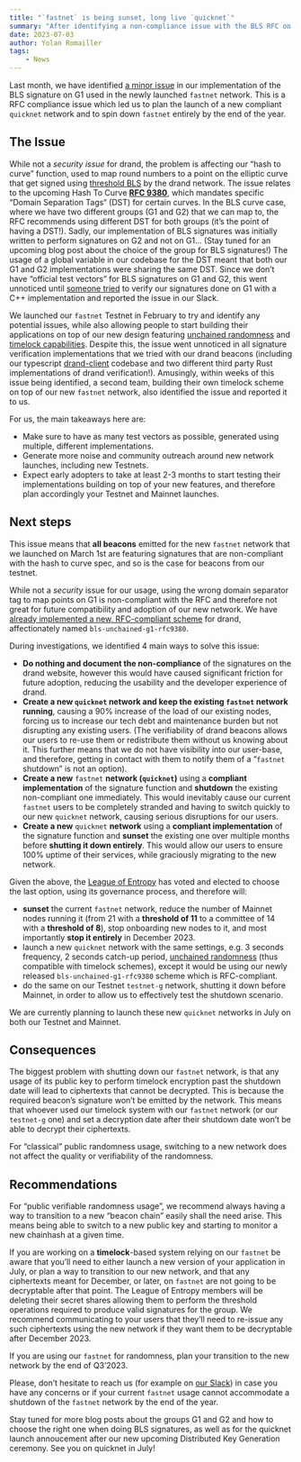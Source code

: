 ```yaml
---
title: "`fastnet` is being sunset, long live `quicknet`"
summary: "After identifying a non-compliance issue with the BLS RFC on G1, we are launching a new RFC compliant quicknet network to replace fastnet."
date: 2023-07-03
author: Yolan Romailler
tags:
    - News
---
```


Last month, we have identified [a minor issue](https://github.com/drand/kyber-bls12381/issues/22) in our implementation of the BLS signature on G1 used in the newly launched `fastnet` network.  This is a RFC compliance issue which led us to plan the launch of a new compliant `quicknet` network and to spin down `fastnet` entirely by the end of the year.  

## The Issue

While not a *security issue* for drand, the problem is affecting our “hash to curve” function, used to map round numbers to a point on the elliptic curve that get signed using [threshold BLS](https://en.wikipedia.org/wiki/BLS_digital_signature) by the drand network. The issue relates to the upcoming Hash To Curve **[RFC 9380](https://www.rfc-editor.org/auth48/rfc9380)**, which mandates specific “Domain Separation Tags“ (DST) for certain curves. In the BLS curve case, where we have two different groups (G1 and G2) that we can map to, the RFC recommends using different DST for both groups (it’s the point of having a DST!). Sadly, our implementation of BLS signatures was initially written to perform signatures on G2 and not on G1… (Stay tuned for an upcoming blog post about the choice of the group for BLS signatures!) The usage of a global variable in our codebase for the DST meant that both our G1 and G2 implementations were sharing the same DST. Since we don’t have “official test vectors” for BLS signatures on G1 and G2, this went unnoticed until [someone tried](https://drandworkspace.slack.com/archives/C011JB8NU2E/p1683527867397549?thread_ts=1683197659.071499&cid=C011JB8NU2E) to verify our signatures done on G1 with a C++ implementation and reported the issue in our Slack.

We launched our `fastnet` Testnet in February to try and identify any potential issues, while also allowing people to start building their applications on top of our new design featuring [unchained randomness](https://drand.love/docs/cryptography/#randomness) and [timelock capabilities](https://drand.love/blog/2023/03/28/timelock-on-fastnet/). Despite this, the issue went unnoticed in all signature verification implementations that we tried with our drand beacons (including our typescript [drand-client](https://github.com/drand/drand-client) codebase and two different third party Rust implementations of drand verification!). Amusingly, within weeks of this issue being identified, a second team, building their own timelock scheme on top of our new `fastnet` network, also identified the issue and reported it to us.

For us, the main takeaways here are:

- Make sure to have as many test vectors as possible, generated using multiple, different implementations.
- Generate more noise and community outreach around new network launches, including new Testnets.
- Expect early adopters to take at least 2-3 months to start testing their implementations building on top of your new features, and therefore plan accordingly your Testnet and Mainnet launches.

## Next steps

This issue means that **all beacons** emitted for the new `fastnet` network that we launched on March 1st are featuring signatures that are non-compliant with the hash to curve spec, and so is the case for beacons from our testnet.

While not a *security* issue for our usage, using the wrong domain separator tag to map points on G1 is non-compliant with the RFC and therefore not great for future compatibility and adoption of our new network. We have [already implemented a new, RFC-compliant scheme](https://github.com/drand/drand/pull/1249) for drand, affectionately named `bls-unchained-g1-rfc9380`.

During investigations, we identified 4 main ways to solve this issue:

- **Do nothing and document the non-compliance** of the signatures on the drand website, however this would have caused significant friction for future adoption, reducing the usability and the developer experience of drand.
- **Create a new `quicknet` network and keep the existing `fastnet` network running**, causing a 90% increase of the load of our existing nodes, forcing us to increase our tech debt and maintenance burden but not disrupting any existing users. (The verifiability of drand beacons allows our users to re-use them or redistribute them without us knowing about it. This further means that we do not have visibility into our user-base, and therefore, getting in contact with them to notify them of a “`fastnet` shutdown” is not an option).
- **Create a new** `fastnet` **network (`quicknet`)** using a **compliant implementation** of the signature function and **shutdown** the existing non-compliant one immediately. This would inevitably cause our current `fastnet` users to be completely stranded and having to switch quickly to our new `quicknet` network, causing serious disruptions for our users.
- **Create a new** `quicknet` **network** using a **compliant implementation** of the signature function and **sunset** the existing one over multiple months before **shutting it down entirely**. This would allow our users to ensure 100% uptime of their services, while graciously migrating to the new network.

Given the above, the [League of Entropy](https://www.cloudflare.com/leagueofentropy) has voted and elected to choose the last option, using its governance process, and therefore will:

- **sunset** the current `fastnet` network, reduce the number of Mainnet nodes running it (from 21 with a **threshold of 11** to a committee of 14 with a **threshold of 8**), stop onboarding new nodes to it, and most importantly **stop it entirely** in December 2023.
- launch a new `quicknet` network with the same settings, e.g. 3 seconds frequency, 2 seconds catch-up period, [unchained randomness](https://drand.love/blog/2022/02/21/multi-frequency-support-and-timelock-encryption-capabilities/#unchained-randomness-timed-encryption) (thus compatible with timelock schemes), except it would be using our newly released `bls-unchained-g1-rfc9380` scheme which is RFC-compliant.
- do the same on our Testnet `testnet-g` network, shutting it down before Mainnet, in order to allow us to effectively test the shutdown scenario.

We are currently planning to launch these new `quicknet` networks in July on both our Testnet and Mainnet.

## Consequences

The biggest problem with shutting down our `fastnet` network, is that any usage of its public key to perform timelock encryption past the shutdown date will lead to ciphertexts that cannot be decrypted.  This is because the required beacon’s signature won’t be emitted by the network. This means that whoever used our timelock system with our `fastnet` network (or our `testnet-g` one) and set a decryption date after their shutdown date won’t be able to decrypt their ciphertexts.

For “classical” public randomness usage, switching to a new network does not affect the quality or verifiability of the randomness. 

## Recommendations

For “public verifiable randomness usage”, we recommend always having a way to transition to a new “beacon chain” easily shall the need arise. This means being able to switch to a new public key and starting to monitor a new chainhash at a given time.

If you are working on a **timelock**-based system relying on our `fastnet` be aware that you’ll need to either launch a new version of your application in July, or plan a way to transition to our new network, and that any ciphertexts meant for December, or later, on `fastnet` are not going to be decryptable after that point.  The League of Entropy members will be deleting their secret shares allowing them to perform the threshold operations required to produce valid signatures for the group. We recommend communicating to your users that they’ll need to re-issue any such ciphertexts using the new network if they want them to be decryptable after December 2023.

If you are using our `fastnet` for randomness, plan your transition to the new network by the end of Q3’2023.

Please, don’t hesitate to reach us (for example on [our Slack](https://join.slack.com/t/drandworkspace/shared_invite/zt-19u4rf6if-bf7lxIvF2zYn4~TrBwfkiA)) in case you have any concerns or if your current `fastnet` usage cannot accommodate a shutdown of the `fastnet` network by the end of the year.

Stay tuned for more blog posts about the groups G1 and G2 and how to choose the right one when doing BLS signatures, as well as for the quicknet launch annoucement after our new upcoming Distributed Key Generation ceremony. See you on quicknet in July!

